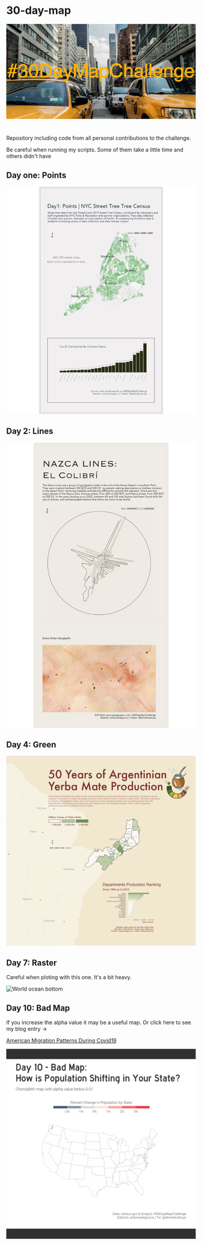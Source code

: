# 30-day-map

![](resources/30DayMapChallenge.png "banner")

# 

Repository including code from all personal contributions to the challenge.

Be careful when running my scripts. Some of them take a little time and others didn't have

## Day one: Points

[![](1-scripts/day-1-points/plot-assemble-1.png "NYC Trees")](https://github.com/AntonioAlegriaH/30-day-map/blob/main/1-scripts/day-1-points/1-points_1.Rmd)

## Day 2: Lines

[![](1-scripts/day-2-lines/plots-assemble-1.png "Nazca lines")](https://github.com/AntonioAlegriaH/30-day-map/blob/main/1-scripts/day-2-lines/2-lines_1.Rmd)

## Day 4: Green

![](1-scripts/day-4-green/test_2.png "Argentinian Yerba Mate")

## Day 7: Raster

Careful when ploting with this one. It's a bit heavy.

![](1-scripts/day-7-raster/test_raw_final.png "World ocean bottom")

## Day 10: Bad Map

If you increase the alpha value it may be a useful map. Or click here to see my blog entry ->

[American Migration Patterns During Covid19](https://antonioalegria.io/posts/2022/08/american-migration-during-covid19/)

![](1-scripts/day-10-bad-map/day10-badmap.png "American migration patterns")
